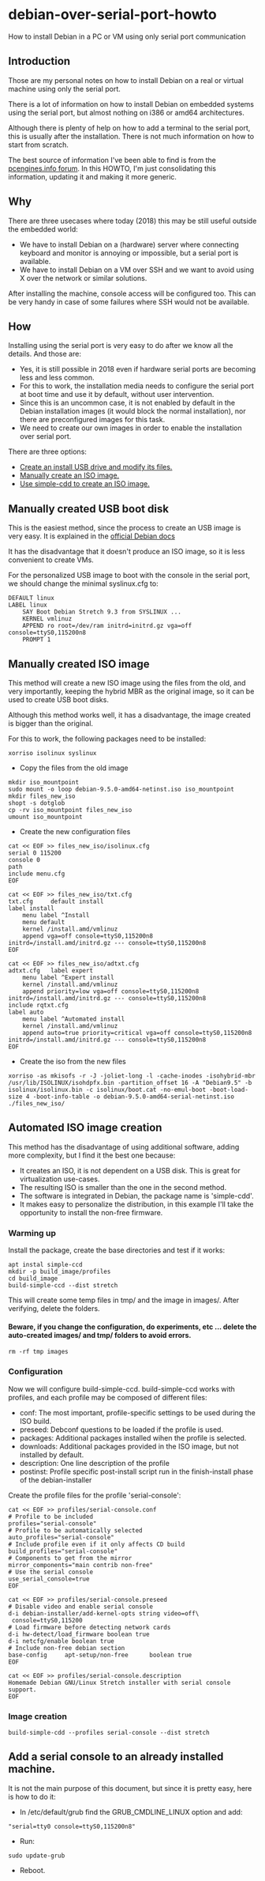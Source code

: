 # debian-over-serial-port-howto
How to install Debian in a PC or VM using only serial port communication

## Introduction

Those are my personal notes on how to install Debian on a real or virtual machine using only the serial port.

There is a lot of information on how to install Debian on embedded systems using the serial port, but almost nothing on i386 or amd64 architectures.

Although there is plenty of help on how to add a terminal to the serial port, this is usually after the installation. There is not much information on how to start from scratch.

The best source of information I've been able to find is from the [pcengines.info forum](http://pcengines.info/forums/?page=post&id=51C5DE97-2D0E-40E9-BFF7-7F7FE30E18FE). In this HOWTO, I'm just consolidating this information, updating it and making it more generic.

## Why

There are three usecases where today (2018) this may be still useful outside the embedded world:

- We have to install Debian on a (hardware) server where connecting keyboard and monitor is annoying or impossible, but a serial port is available.
- We have to install Debian on a VM over SSH and we want to avoid using X over the network or similar solutions.

After installing the machine, console access will be configured too. This can be very handy in case of some failures where SSH would not be available.

## How

Installing using the serial port is very easy to do after we know all the details. And those are:

- Yes, it is still possible in 2018 even if hardware serial ports are becoming less and less common.
- For this to work, the installation media needs to configure the serial port at boot time and use it by default, without user intervention.
- Since this is an uncommon case, it is not enabled by default in the Debian installation images (it would block the normal installation), nor there are preconfigured images for this task.
- We need to create our own images in order to enable the installation over serial port.

There are three options:

* [Create an install USB drive and modify its files.](#manually-created-usb-boot-disk)
* [Manually create an ISO image.](#manually-created-iso-image)
* [Use simple-cdd to create an ISO image.](#automated-iso-image-creation)


## Manually created USB boot disk

This is the easiest method, since the process to create an USB image is very easy. It is explained in the [official Debian docs](https://www.debian.org/releases/stretch/amd64/ch04s03.html.en#usb-copy-flexible)

It has the disadvantage that it doesn't produce an ISO image, so it is less convenient to create VMs.

For the personalized USB image to boot with the console in the serial port, we should change the minimal syslinux.cfg to:

```
DEFAULT linux
LABEL linux
    SAY Boot Debian Stretch 9.3 from SYSLINUX ...
    KERNEL vmlinuz
    APPEND ro root=/dev/ram initrd=initrd.gz vga=off console=ttyS0,115200n8
    PROMPT 1
```

## Manually created ISO image

This method will create a new ISO image using the files from the old, and very importantly, keeping the hybrid MBR as the original image, so it can be used to create USB boot disks.

Although this method works well, it has a disadvantage, the image created is bigger than the original.

For this to work, the following packages need to be installed:
```
xorriso isolinux syslinux
```

- Copy the files from the old image
```
mkdir iso_mountpoint
sudo mount -o loop debian-9.5.0-amd64-netinst.iso iso_mountpoint
mkdir files_new_iso
shopt -s dotglob
cp -rv iso_mountpoint files_new_iso
umount iso_mountpoint
```

- Create the new configuration files
```
cat << EOF >> files_new_iso/isolinux.cfg
serial 0 115200
console 0
path
include menu.cfg
EOF

cat << EOF >> files_new_iso/txt.cfg
txt.cfg 	default install
label install
    menu label ^Install
    menu default
    kernel /install.amd/vmlinuz
    append vga=off console=ttyS0,115200n8 initrd=/install.amd/initrd.gz --- console=ttyS0,115200n8
EOF

cat << EOF >> files_new_iso/adtxt.cfg
adtxt.cfg 	label expert
    menu label ^Expert install
    kernel /install.amd/vmlinuz
    append priority=low vga=off console=ttyS0,115200n8 initrd=/install.amd/initrd.gz --- console=ttyS0,115200n8
include rqtxt.cfg
label auto
    menu label ^Automated install
    kernel /install.amd/vmlinuz
    append auto=true priority=critical vga=off console=ttyS0,115200n8 initrd=/install.amd/initrd.gz --- console=ttyS0,115200n8
EOF
```

- Create the iso from the new files
```
xorriso -as mkisofs -r -J -joliet-long -l -cache-inodes -isohybrid-mbr /usr/lib/ISOLINUX/isohdpfx.bin -partition_offset 16 -A "Debian9.5" -b isolinux/isolinux.bin -c isolinux/boot.cat -no-emul-boot -boot-load-size 4 -boot-info-table -o debian-9.5.0-amd64-serial-netinst.iso ./files_new_iso/
```

## Automated ISO image creation

This method has the disadvantage of using additional software, adding more complexity, but I find it the best one because:

- It creates an ISO, it is not dependent on a USB disk. This is great for virtualization use-cases.
- The resulting ISO is smaller than the one in the second method.
- The software is integrated in Debian, the package name is 'simple-cdd'.
- It makes easy to personalize the distribution, in this example I'll take the opportunity to install the non-free firmware.


### Warming up

Install the package, create the base directories and test if it works:
```
apt instal simple-ccd
mkdir -p build_image/profiles
cd build_image
build-simple-ccd --dist stretch
```

This will create some temp files in tmp/ and the image in images/. After verifying, delete the folders.
#### Beware, if you change the configuration, do experiments, etc ... delete the auto-created images/ and tmp/ folders to avoid errors.

```
rm -rf tmp images
```

### Configuration
Now we will configure build-simple-ccd. build-simple-ccd works with profiles, and each profile may be composed of different files:
- conf: The most important, profile-specific settings to be used during the ISO build.
- preseed: Debconf questions to be loaded if the profile is used.
- packages: Additional packages installed wihen the profile is selected.
- downloads: Additional packages provided in the ISO image, but not installed by default.
- description: One line description of the profile
- postinst: Profile specific post-install script run in the finish-install phase of the debian-installer


Create the profile files for the profile 'serial-console':
```
cat << EOF >> profiles/serial-console.conf
# Profile to be included
profiles="serial-console"
# Profile to be automatically selected
auto_profiles="serial-console"
# Include profile even if it only affects CD build
build_profiles="serial-console"
# Components to get from the mirror
mirror_components="main contrib non-free"
# Use the serial console
use_serial_console=true
EOF

cat << EOF >> profiles/serial-console.preseed
# Disable video and enable serial console
d-i debian-installer/add-kernel-opts string video=off\
 console=ttyS0,115200
# Load firmware before detecting network cards
d-i hw-detect/load_firmware boolean true
d-i netcfg/enable boolean true
# Include non-free debian section
base-config     apt-setup/non-free      boolean true
EOF

cat << EOF >> profiles/serial-console.description
Homemade Debian GNU/Linux Stretch installer with serial console support.
EOF
```

### Image creation
```
build-simple-cdd --profiles serial-console --dist stretch

```



## Add a serial console to an already installed machine.

It is not the main purpose of this document, but since it is pretty easy, here is how to do it:

- In /etc/default/grub find the GRUB_CMDLINE_LINUX option and add:
```
"serial=tty0 console=ttyS0,115200n8"
```
- Run:
```
sudo update-grub
```
- Reboot.
